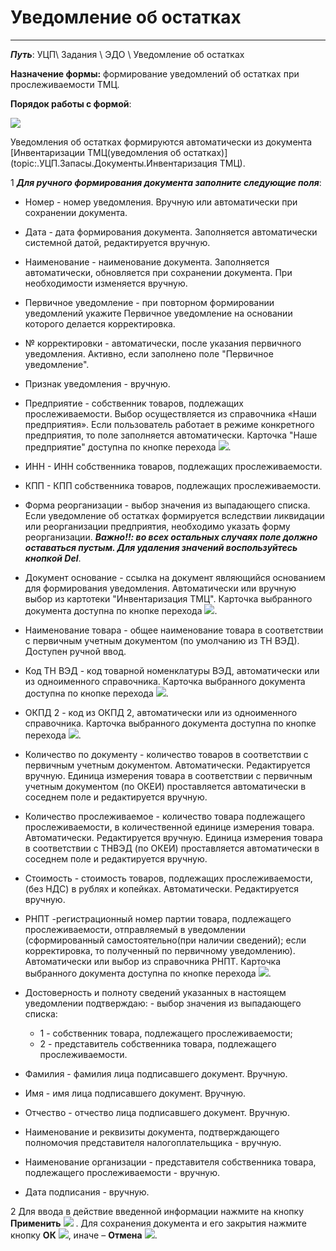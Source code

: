 ﻿#  Уведомление об остатках
_ _ _ _ _

***Путь***: УЦП\ Задания \ ЭДО \ Уведомление об остатках

**Назначение формы:** формирование уведомлений об остатках при прослеживаемости ТМЦ.

**Порядок работы с формой**:

![](topic:.УЦП.AddFiles.Screenshot_2577.jpg)

Уведомления об остатках формируются автоматически из документа [Инвентаризации ТМЦ(уведомления об остатках)](topic:.УЦП.Запасы.Документы.Инвентаризация ТМЦ).


1 ***Для ручного формирования документа заполните следующие поля***:

* Номер - номер уведомления. Вручную или автоматически при сохранении документа.
* Дата - дата формирования документа. Заполняется автоматически системной датой, редактируется вручную.
* Наименование - наименование документа. Заполняется автоматически, обновляется при сохранении документа. При необходимости изменяется вручную.
* Первичное уведомление - при повторном формировании уведомлений укажите Первичное уведомление на основании которого делается корректировка.
* № корректировки - автоматически, после указания первичного уведомления. Активно, если заполнено поле "Первичное уведомление".
* Признак уведомления - вручную.
* Предприятие - собственник товаров, подлежащих прослеживаемости. Выбор осуществляется из справочника «Наши предприятия». Если пользователь работает в режиме конкретного предприятия, то поле заполняется автоматически. Карточка "Наше предприятие" доступна по кнопке перехода ![](topic:SCM.AddFiles.Buttons.Btn_go.png).
* ИНН - ИНН собственника товаров, подлежащих прослеживаемости.
* КПП - КПП собственника товаров, подлежащих прослеживаемости.
* Форма реорганизации - выбор значения из выпадающего списка. Если уведомление об остатках формируется вследствии ликвидации или реорганизации предприятия, необходимо указать форму реорганизации. ***Важно!!: во всех остальных случаях поле должно оставаться пустым. Для удаления значений воспользуйтесь кнопкой Del***.
* Документ основание - ссылка на документ являющийся основанием для формирования уведомления. Автоматически или вручную выбор из картотеки "Инвентаризация ТМЦ". Карточка выбранного документа доступна по кнопке перехода ![](topic:SCM.AddFiles.Buttons.Btn_go.png).
* Наименование товара - общее наименование товара в соответствии с первичным учетным документом (по умолчанию из ТН ВЭД). Доступен ручной ввод.
* Код ТН ВЭД - код товарной номенклатуры ВЭД, автоматически или из одноименного справочника. Карточка выбранного документа доступна по кнопке перехода ![](topic:SCM.AddFiles.Buttons.Btn_go.png).
* ОКПД 2 - код из ОКПД 2, автоматически или из одноименного справочника. Карточка выбранного документа доступна по кнопке перехода ![](topic:SCM.AddFiles.Buttons.Btn_go.png).
* Количество по документу - количество товаров в соответствии с первичным учетным документом. Автоматически. Редактируется вручную. Единица измерения товара в соответствии с первичным учетным документом (по ОКЕИ) проставляется автоматически в соседнем поле и редактируется вручную.
* Количество прослеживаемое - количество товара подлежащего прослеживаемости, в количественной единице измерения товара. Автоматически. Редактируется вручную. Единица измерения товара в соответствии с ТНВЭД (по ОКЕИ) проставляется автоматически в соседнем поле и редактируется вручную.
* Стоимость - стоимость товаров, подлежащих прослеживаемости, (без НДС) в рублях и копейках. Автоматически. Редактируется вручную.
* РНПТ -регистрационный номер партии товара, подлежащего прослеживаемости, отправляемый в уведомлении (сформированный самостоятельно(при наличии сведений); если корректировка, то полученный по первичному уведомлению). Автоматически или выбор из справочника РНПТ. Карточка выбранного документа доступна по кнопке перехода ![](topic:SCM.AddFiles.Buttons.Btn_go.png).
* Достоверность и полноту сведений указанных в настоящем уведомлении подтверждаю: - выбор значения из выпадающего списка:
    * 1 - собственник товара, подлежащего прослеживаемости;
    * 2 - представитель собственника товара, подлежащего прослеживаемости.

* Фамилия - фамилия лица подписавшего документ. Вручную.
* Имя - имя лица подписавшего документ. Вручную.
* Отчество - отчество лица подписавшего документ. Вручную.
* Наименование и реквизиты документа, подтверждающего полномочия представителя налогоплательщика - вручную.
* Наименование организации - представителя собственника товара, подлежащего прослеживаемости - вручную.
* Дата подписания - вручную.

2 Для ввода в действие введенной информации нажмите на кнопку **Применить**
![](topic:SCM.AddFiles.Btn_OK.png) .
Для сохранения документа и его закрытия нажмите кнопку **ОК**
![](topic:SCM.AddFiles.Btn_Post.png),
иначе – **Отмена** ![](topic:.УЦП.AddFiles.BtnCloseCancel.png).
